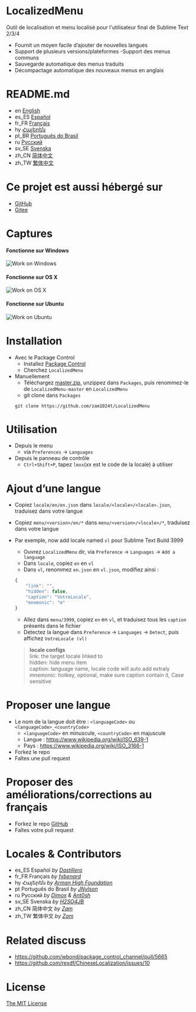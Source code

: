 # LocalizedMenu
Outil de localisation et menu localisé pour l'utilisateur final de Sublime Text 2/3/4

- Fournit un moyen facile d’ajouter de nouvelles langues
- Support de plusieurs versions/plateformes
 -Support des menus communs
- Sauvegarde automatique des menus traduits
- Décompactage automatique des nouveaux menus en anglais

# README.md
- en [English](../README.md)
- es_ES [Español](README.es_ES.md)
- fr_FR [Français](README.fr_FR.md)
- hy [Հայերեն](README.hy.md)
- pt_BR [Português do Brasil](README.pt_BR.md)
- ru [Русский](README.ru.md)
- sv_SE [Svenska](README.sv_SE.md)
- zh_CN [简体中文](README.zh_CN.md)
- zh_TW [繁体中文](README.zh_TW.md)

# Ce projet est aussi hébergé sur
- [GitHub](https://github.com/zam1024t/LocalizedMenu)
- [Gitee](https://gitee.com/zam1024t/LocalizedMenu)

# Captures
#### Fonctionne sur Windows
![Work on Windows](https://raw.githubusercontent.com/zam1024t/LocalizedMenu/shots/shots/LocalizedMenu_win.gif)
#### Fonctionne sur OS X
![Work on OS X](https://raw.githubusercontent.com/zam1024t/LocalizedMenu/shots/shots/LocalizedMenu_osx.gif)
#### Fonctionne sur Ubuntu
![Work on Ubuntu](https://raw.githubusercontent.com/zam1024t/LocalizedMenu/shots/shots/LocalizedMenu_linux.gif)

# Installation
- Avec le Package Control
	- Installez [Package Control](https://packagecontrol.io/installation)
	- Cherchez `LocalizedMenu`
- Manuellement
	- Téléchargez [master.zip](https://github.com/zam1024t/LocalizedMenu/archive/master.zip), unzippez dans `Packages`, puis renommez-le de `LocalizedMenu-master` en `LocalizedMenu`
	- git clone dans `Packages`
	```
	git clone https://github.com/zam1024t/LocalizedMenu
	```

# Utilisation
- Depuis le menu
	- via `Preferences` -> `Languages`
- Depuis le panneau de contrôle
	- `Ctrl+Shift+P`, tapez `lmxx`(*xx* est le code de la locale) à utiliser

# Ajout d’une langue
- Copiez `locale/en/en.json` dans `locale/<locale>/<locale>.json`, traduisez dans votre langue
- Copiez `menu/<version>/en/*` dans `menu/<version>/<locale>/*`, traduisez dans votre langue
- Par exemple, now add locale named `vl` pour Sublime Text Build 3999
	- Ouvrez `LocalizedMenu` dir, via `Preference` -> `Languages` -> `Add a language`
	- Dans `locale`, copiez `en` en `vl`
	- Dans `vl`, renommez `en.json` en `vl.json`, modifiez ainsi :

	```JavaScript
	{
		"link": "",
		"hidden": false,
		"caption": "VotreLocale",
		"mnemonic": "m"
	}
	```

	- Allez dans `menu/3999`, copiez `en` en `vl`, et traduisez tous les `caption` présents dans le fichier
	- Detectez la langue dans `Preference` -> `Languages` -> `Detect`, puis affichez `VotreLocale (vl)`

	> **locale configs**<br>
	> link: the target locale linked to<br>
	> hidden: hide menu item<br>
	> caption: language name, locale code will auto add extraly<br>
	> mnemonic: hotkey, optional, make sure caption contain it, Case sensitive

# Proposer une langue
- Le nom de la langue doit être : `<languageCode>` ou `<languageCode>_<countryCode>`
	- `<languageCode>` en minuscule, `<countryCode>` en majuscule
	- Langue : https://www.wikipedia.org/wiki/ISO_639-1
	- Pays : https://www.wikipedia.org/wiki/ISO_3166-1
- Forkez le repo
- Faîtes une pull request

# Proposer des améliorations/corrections au français
- Forkez le repo [GitHub](https://github.com/fxbenard/LocalizedMenu)
- Faîtes votre pull request

# Locales & Contributors
- es_ES Español *by [Dastillero](https://github.com/dap39)*
- fr_FR Français *by [fxbenard](https://github.com/fxbenard)*
- hy Հայերեն *by [Arman High Foundation](https://github.com/ArmanHigh)*
- pt Português do Brasil *by [JNylson](https://github.com/jnylson)*
- ru Русский *by [Dimox](http://dimox.name) & [Ant0sh](https://github.com/Ant0sh)*
- sv_SE Svenska *by [H2SO4JB](https://github.com/H2SO4JB)*
- zh_CN 简体中文 *by [Zam](https://github.com/zam1024t)*
- zh_TW 繁体中文 *by [Zam](https://github.com/zam1024t)*

# Related discuss
- https://github.com/wbond/package_control_channel/pull/5665
- https://github.com/rexdf/ChineseLocalization/issues/10

# License
[The MIT License](LICENSE)
